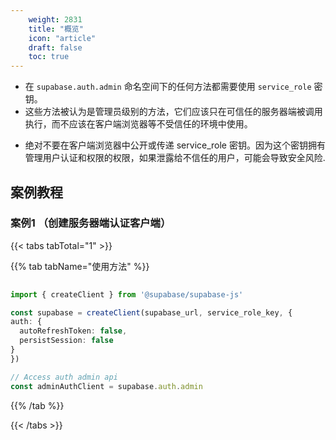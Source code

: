 ```yaml
---
    weight: 2831
    title: "概览"
    icon: "article"
    draft: false
    toc: true
---
```




- 在 `supabase.auth.admin` 命名空间下的任何方法都需要使用 `service_role` 密钥。
- 这些方法被认为是管理员级别的方法，它们应该只在可信任的服务器端被调用执行，而不应该在客户端浏览器等不受信任的环境中使用。
* 绝对不要在客户端浏览器中公开或传递 service_role 密钥。因为这个密钥拥有管理用户认证和权限的权限，如果泄露给不信任的用户，可能会导致安全风险.


## 案例教程

### 案例1 （创建服务器端认证客户端）

{{< tabs tabTotal="1" >}}


{{% tab tabName="使用方法" %}}



  ```ts
                                                                                   
import { createClient } from '@supabase/supabase-js'

const supabase = createClient(supabase_url, service_role_key, {
  auth: {
    autoRefreshToken: false,
    persistSession: false
  }
})

// Access auth admin api
const adminAuthClient = supabase.auth.admin
  ```



{{% /tab %}}

{{< /tabs >}}
